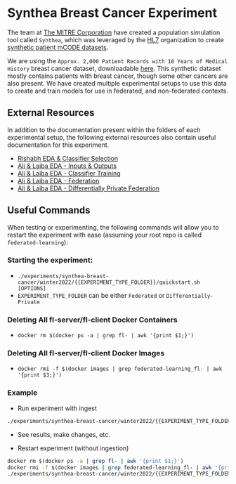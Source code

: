 # Synthea Breast Cancer Experiment
The team at [The MITRE Corporation](https://mitre.org) have created a population simulation tool called `Synthea`, which was leveraged by the [HL7](https://hl7.org) organization to create [synthetic patient mCODE datasets](https://confluence.hl7.org/display/COD/mCODE+Test+Data).

We are using the `Approx. 2,000 Patient Records with 10 Years of Medical History` breast cancer dataset, downloadable [here](http://hdx.mitre.org/downloads/mcode/mcode1_0_10yrs.zip). This synthetic dataset mostly contains patients with breast cancer, though some other cancers are also present. We have created multiple experimental setups to use this data to create and train models for use in federated, and non-federated contexts.

## External Resources
In addition to the documentation present within the folders of each experimental setup, the following external resources also contain useful documentation for this experiment.

- [Rishabh EDA & Classifier Selection](https://candig.atlassian.net/wiki/spaces/CA/pages/607059969/Federated+Learning)
- [Ali & Laiba EDA - Inputs & Outputs](https://candig.atlassian.net/wiki/spaces/CA/pages/624427043/Synthea+Breast+Cancer+Dataset+-+Inputs+and+Outputs)
- [Ali & Laiba EDA - Classifier Training](https://candig.atlassian.net/wiki/spaces/CA/pages/624623655/Synthea+Breast+Cancer+Dataset+-+Classifier+Training)
- [Ali & Laiba EDA - Federation](https://candig.atlassian.net/wiki/spaces/CA/pages/632389635/Synthea+Breast+Cancer+Dataset+-+Federation)
- [Ali & Laiba EDA - Differentially Private Federation](https://candig.atlassian.net/wiki/spaces/CA/pages/634224664/Synthea+Breast+Cancer+-+Choice+of+Differential+Privacy+Algorithm)

## Useful Commands

When testing or experimenting, the following commands will allow you to restart the experiment with ease (assuming your root repo is called `federated-learning`):

### Starting the experiment:
- `./experiments/synthea-breast-cancer/winter2022/{{EXPERIMENT_TYPE_FOLDER}}/quickstart.sh [OPTIONS]`
- `EXPERIMENT_TYPE_FOLDER` can be either `Federated` or `Differentially-Private`

### Deleting All fl-server/fl-client Docker Containers
- `docker rm $(docker ps -a | grep fl- | awk '{print $1;}')`

### Deleting All fl-server/fl-client Docker Images
- `docker rmi -f $(docker images | grep federated-learning_fl- | awk '{print $3;}')`

### Example
- Run experiment with ingest
```bash
./experiments/synthea-breast-cancer/winter2022/{{EXPERIMENT_TYPE_FOLDER}}/quickstart.sh -i 10yrs/female -e ./experiments/synthea-breast-cancer/winter2022/{{EXPERIMENT_TYPE_FOLDER}}/experiment
```

- See results, make changes, etc.

- Restart experiment (without ingestion)
```bash
docker rm $(docker ps -a | grep fl- | awk '{print $1;}')
docker rmi -f $(docker images | grep federated-learning_fl- | awk '{print $3;}')
./experiments/synthea-breast-cancer/winter2022/{{EXPERIMENT_TYPE_FOLDER}}/quickstart.sh -e ./experiments/synthea-breast-cancer/winter2022/{{EXPERIMENT_TYPE_FOLDER}}/experiment
```